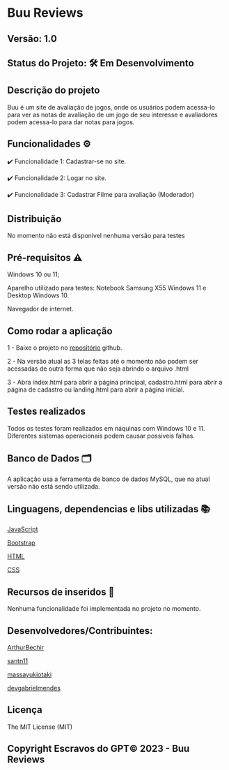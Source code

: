 # Buu Reviews
## Versão: 1.0 
## Status do Projeto: 🛠 Em Desenvolvimento

## Descrição do projeto
Buu é um site de avaliação de jogos, onde os usuários podem acessa-lo para ver as notas de avaliação de um jogo de seu interesse e avaliadores podem acessa-lo para dar notas para jogos.


## Funcionalidades ⚙️
✔️ Funcionalidade 1: Cadastrar-se no site.

✔️ Funcionalidade 2: Logar no site.

✔️ Funcionalidade 3: Cadastrar Filme para avaliação (Moderador)

## Distribuição
No momento não está disponível nenhuma versão  para testes

## Pré-requisitos ⚠️    
Windows 10 ou 11; 
 
Aparelho utilizado para testes: Notebook Samsung X55 Windows 11 e Desktop Windows 10.

Navegador de internet.

## Como rodar a aplicação 
1 - Baixe o projeto no [repositório](https://github.com/EscravosDoGPT/buu) github.

2 - Na versão atual as 3 telas feitas até o momento não podem ser acessadas de outra forma que não seja abrindo o arquivo .html

3 - Abra index.html para abrir a página principal, cadastro.html para abrir a página de cadastro ou landing.html para abrir a página inicial.

## Testes realizados
Todos os testes foram realizados em náquinas com Windows 10 e 11. Diferentes sistemas operacionais podem causar possíveis falhas.

## Banco de Dados 🗂️
A aplicação usa a ferramenta de banco de dados MySQL, que na atual versão não está sendo utilizada. 

## Linguagens, dependencias e libs utilizadas 📚
[ JavaScript ](https://developer.mozilla.org/pt-BR/docs/Web/JavaScript)

[ Bootstrap ](https://getbootstrap.com/docs/4.1/getting-started/introduction/)

[ HTML ](https://developer.mozilla.org/pt-BR/docs/Web/HTML)

[ CSS ](https://developer.mozilla.org/pt-BR/docs/Web/CSS)

## Recursos de inseridos 🧰

Nenhuma funcionalidade foi implementada no projeto no momento.

## Desenvolvedores/Contribuintes:
[ ArthurBechir ](https://github.com/ArthurBechir)

[ santn11 ](https://github.com/santn11)

[ massayukiotaki ](https://github.com/massayukiotaki)

[ devgabrielmendes ](https://github.com/devgabrielmendes)

## Licença
The MIT License (MIT)

## Copyright Escravos do GPT©️ 2023 - Buu Reviews
